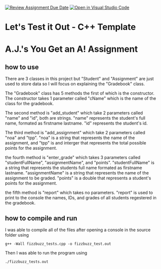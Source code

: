 [![Review Assignment Due Date](https://classroom.github.com/assets/deadline-readme-button-22041afd0340ce965d47ae6ef1cefeee28c7c493a6346c4f15d667ab976d596c.svg)](https://classroom.github.com/a/V8sT5bqc)
[![Open in Visual Studio Code](https://classroom.github.com/assets/open-in-vscode-2e0aaae1b6195c2367325f4f02e2d04e9abb55f0b24a779b69b11b9e10269abc.svg)](https://classroom.github.com/online_ide?assignment_repo_id=16615534&assignment_repo_type=AssignmentRepo)
# Let's Test it Out - C++ Template

A.J.'s You Get an A! Assignment
===============================

how to use
----------
There are 3 classes in this project but "Student" and "Assignment" are just used to store data so I will focus on explaining the "Gradebook" class.

The "Gradebook" class has 5 methods the first of which is the constructor. The constructor takes 1 parameter called "cName" which is the name of the class for the gradebook.

The second method is "add_student" which take 2 parameters called "name" and "id", both are strings. "name" represents the student's full name, formated as firstname lastname. "id" represents the student's id.

The third method is "add_assignment" which take 2 parameters called "noa" and "tpp". "noa" is a string that represents the name of the assignment, and "tpp" is and interger that represents the total possible points for the assignment.

the fourth method is "enter_grade" which takes 3 parameters called "studentFullName", "assignmentName", and "points". "studentFullName" is a string that represents the students full name formated as firstname lastname. "assignmentName" is a string that represents the name of the assignment to be graded. "points" is a double that represents a student's points for the assignment.

the fifth method is "report" which takes no parameters. "report" is used to print to the console the names, IDs, and grades of all students regestered in the gradebook.


how to compile and run
----------------------
I was able to compile all of the files after opening a console in the source folder using
```
g++ -Wall fizzbuzz_tests.cpp -o fizzbuzz_test.out
```

Then I was able to run the program using
```
./fizzbuzz_tests.out
```
